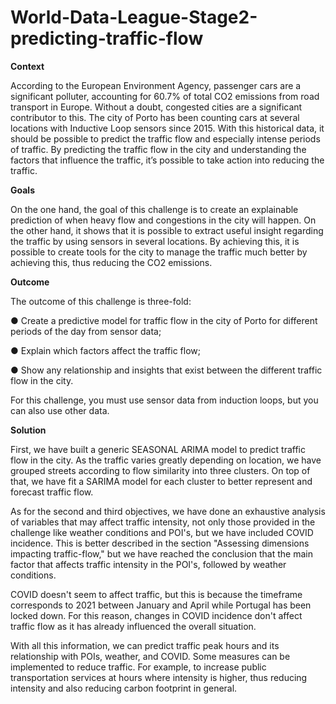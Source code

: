 # World-Data-League-Stage2-predicting-traffic-flow

**Context**

According to the European Environment Agency, passenger cars are a significant polluter,
accounting for 60.7% of total CO2 emissions from road transport in Europe. Without a
doubt, congested cities are a significant contributor to this.
The city of Porto has been counting cars at several locations with Inductive Loop sensors
since 2015. With this historical data, it should be possible to predict the traffic flow and
especially intense periods of traffic.
By predicting the traffic flow in the city and understanding the factors that influence the
traffic, it’s possible to take action into reducing the traffic.

**Goals**

On the one hand, the goal of this challenge is to create an explainable prediction of when
heavy flow and congestions in the city will happen. On the other hand, it shows that it is
possible to extract useful insight regarding the traffic by using sensors in several locations.
By achieving this, it is possible to create tools for the city to manage the traffic much
better by achieving this, thus reducing the CO2 emissions.

**Outcome**

The outcome of this challenge is three-fold:

● Create a predictive model for traffic flow in the city of Porto for different periods
of the day from sensor data;

● Explain which factors affect the traffic flow;

● Show any relationship and insights that exist between the different traffic flow in
the city.

For this challenge, you must use sensor data from induction loops, but you can also use
other data.

**Solution**

First, we have built a generic SEASONAL ARIMA model to predict traffic flow in the city. As the traffic varies greatly depending on location, we have grouped streets according to flow similarity into three clusters. On top of that, we have fit a SARIMA model for each cluster to better represent and forecast traffic flow.

As for the second and third objectives, we have done an exhaustive analysis of variables that may affect traffic intensity, not only those provided in the challenge like weather conditions and POI's, but we have included COVID incidence. This is better described in the section "Assessing dimensions impacting traffic-flow," but we have reached the conclusion that the main factor that affects traffic intensity in the POI's, followed by weather conditions.

COVID doesn't seem to affect traffic, but this is because the timeframe corresponds to 2021 between January and April while Portugal has been locked down. For this reason, changes in COVID incidence don't affect traffic flow as it has already influenced the overall situation.

With all this information, we can predict traffic peak hours and its relationship with POIs, weather, and COVID.
Some measures can be implemented to reduce traffic. For example, to increase public transportation services at hours where intensity is higher, thus reducing intensity and also reducing carbon footprint in general.
